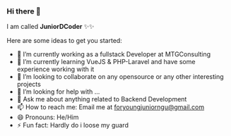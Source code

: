### Hi there 👋

I am called **JuniorDCoder** ✨✨ 

Here are some ideas to get you started:

- 🔭 I’m currently working as a fullstack Developer at MTGConsulting
- 🌱 I’m currently learning VueJS & PHP-Laravel and have some experience working with it
- 👯 I’m looking to collaborate on any opensource or any other interesting projects
- 🤔 I’m looking for help with ...
- 💬 Ask me about anything related to Backend Development
- 📫 How to reach me: Email me at foryoungjuniorngu@gmail.com
- 😄 Pronouns: He/Him
- ⚡ Fun fact: Hardly do i loose my guard

